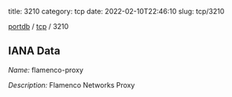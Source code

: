 title: 3210
category: tcp
date: 2022-02-10T22:46:10
slug: tcp/3210

[portdb](/) / [tcp](/category/tcp.html) / 3210


## IANA Data

_Name:_ flamenco-proxy

_Description:_ Flamenco Networks Proxy

